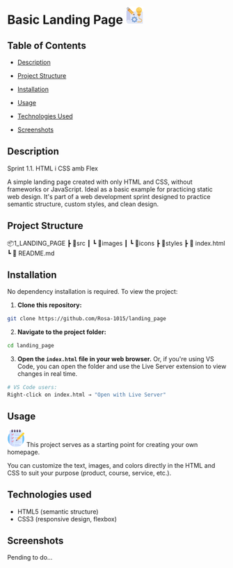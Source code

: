 # Basic Landing Page <img src="images/icons/title.png" width="40" height="40"> 

## Table of Contents

- [Description](#description)
  
- [Project Structure](#project-structure)
  
- [Installation](#installation)
  
- [Usage](#usage)
  
- [Technologies Used](#technologies-used)
  
- [Screenshots](#screenshots)

## Description

Sprint 1.1. HTML i CSS amb Flex

A simple landing page created with only HTML and CSS, without frameworks or JavaScript. Ideal as a basic example for practicing static web design. It's part of a web development sprint designed to practice semantic structure, custom styles, and clean design.

## Project Structure 

📦️1_LANDING_PAGE
┣ 📂src
┃ ┗ 📂images
┃   ┗ 📂icons
┣ 📂styles
┣ 📄 index.html
┗ 📄 README.md

## Installation

No dependency installation is required. To view the project:

1. **Clone this repository:**

```bash
git clone https://github.com/Rosa-1015/landing_page
```

2. **Navigate to the project folder:**

```bash
cd landing_page
```

3. **Open the `index.html` file in your web browser.**
Or, if you're using VS Code, you can open the folder and use the Live Server extension to view changes in real time.

```bash
# VS Code users:
Right-click on index.html → "Open with Live Server"
```

## Usage 

<img src="images/icons/list.png" width="40" height="40"> This project serves as a starting point for creating your own homepage. 

You can customize the text, images, and colors directly in the HTML and CSS to suit your purpose (product, course, service, etc.).

## Technologies used 

- HTML5 (semantic structure)
- CSS3 (responsive design, flexbox)

## Screenshots
Pending to do...
